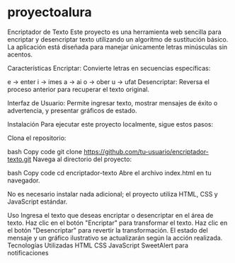 # proyectoalura

Encriptador de Texto
Este proyecto es una herramienta web sencilla para encriptar y desencriptar texto utilizando un algoritmo de sustitución básico. La aplicación está diseñada para manejar únicamente letras minúsculas sin acentos.

Características
Encriptar: Convierte letras en secuencias específicas:

e → enter
i → imes
a → ai
o → ober
u → ufat
Desencriptar: Reversa el proceso anterior para recuperar el texto original.

Interfaz de Usuario: Permite ingresar texto, mostrar mensajes de éxito o advertencia, y presentar gráficos de estado.

Instalación
Para ejecutar este proyecto localmente, sigue estos pasos:

Clona el repositorio:

bash
Copy code
git clone https://github.com/tu-usuario/encriptador-texto.git
Navega al directorio del proyecto:

bash
Copy code
cd encriptador-texto
Abre el archivo index.html en tu navegador.

No es necesario instalar nada adicional; el proyecto utiliza HTML, CSS y JavaScript estándar.

Uso
Ingresa el texto que deseas encriptar o desencriptar en el área de texto.
Haz clic en el botón "Encriptar" para transformar el texto.
Haz clic en el botón "Desencriptar" para revertir la transformación.
El estado del mensaje y un gráfico ilustrativo se actualizarán según la acción realizada.
Tecnologías Utilizadas
HTML
CSS
JavaScript
SweetAlert para notificaciones
